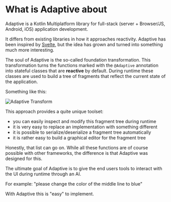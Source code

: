 # What is Adaptive about

Adaptive is a Kotlin Multiplatform library for full-stack (server + Browser/JS, Android, iOS) application development.

It differs from existing libraries in how it approaches reactivity. Adaptive has been inspired by [Svelte](https://svelte.io),
but the idea has grown and turned into something much more interesting.

The soul of Adaptive is the so-called foundation transformation. This transformation turns the functions marked
with the `@Adaptive` annotation into stateful classes that are **reactive** by default. During runtime these
classes are used to build a tree of fragments that reflect the current state of the application.

Something like this:

![Adaptive Transform](adaptive-transform.png)

This approach provides a quite unique toolset:

- you can easily inspect and modify this fragment tree during runtime
- it is very easy to replace an implementation with something different
- it is possible to serialize/deserialize a fragment tree automatically
- it is rather easy to build a graphical editor for the fragment tree

Honestly, that list can go on. While all these functions are of course possible with other frameworks, the
difference is that Adaptive was designed for this.

The ultimate goal of Adaptive is to give the end users tools to interact with the UI during runtime through an AI.

For example: "please change the color of the middle line to blue"

With Adaptive this is "easy" to implement.
